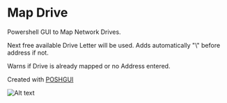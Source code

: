 # Map Drive

Powershell GUI to Map Network Drives. 

Next free available Drive Letter will be used.
Adds automatically "\\\" before address if not.

Warns if Drive is already mapped or no Address entered.

Created with [POSHGUI](https://poshgui.com/)
 
![Alt text](https://user-images.githubusercontent.com/51635231/86102551-f200a280-babb-11ea-8bc6-3461f175a0d7.png "Powershell GUI")
